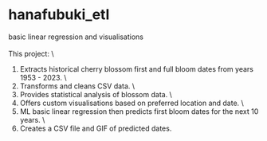 # hanafubuki_etl
basic linear regression and visualisations \
\
This project: \
1. Extracts historical cherry blossom first and full bloom dates from years 1953 - 2023. \
2. Transforms and cleans CSV data. \
3. Provides statistical analysis of blossom data. \
4. Offers custom visualisations based on preferred location and date. \
5. ML basic linear regression then predicts first bloom dates for the next 10 years. \
6. Creates a CSV file and GIF of predicted dates.

